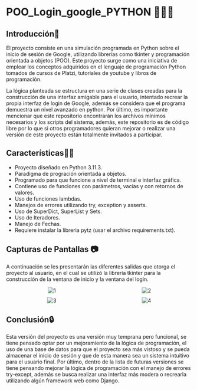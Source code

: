 # POO_Login_google_PYTHON 🧑‍💻🌐
## Introducción📖
El proyecto consiste en una simulación programada en Python sobre el inicio de sesión de Google, utilizando librerías como tkinter y programación orientada a objetos (POO). Este proyecto surge como una iniciativa de emplear los conceptos adquiridos en el lenguaje de programación Python tomados de cursos de Platzi, tutoriales de youtube y libros de programación. 

La lógica planteada se estructura en una serie de clases creadas para la construcción de una interfaz amigable para el usuario, intentado recrear la propia interfaz de login de Google, además se considera que el programa demuestra un nivel avanzado en python. Por último, es importante mencionar que este repositorio encontrarán los archivos mínimos necesarios y los scripts del sistema, además, este repositorio es de código libre por lo que si otros programadores quieran mejorar o realizar una versión de este proyecto están totalmente invitados a participar.

## Características🧑‍💻
- Proyecto diseñado en Python 3.11.3.
- Paradigma de progración orientada a objetos.
- Programado para que funcione a nivel de terminal e interfaz gráfica.
- Contiene uso de funciones con parámetros, vacías y con retornos de valores.
- Uso de funciones lambdas.
- Manejos de errores utilizando try, exception y asserts.
- Uso de SuperDict, SuperList y Sets.
- Uso de Iteradores.
- Manejo de Fechas.
- Requiere instalar la libreria pytz (usar el archivo requirements.txt).

## Capturas de Pantallas 📷
A continuación se les presentarán las diferentes salidas que otorga el proyecto al usuario, en el cual se utilizó la librería tkinter para la construcción de la ventana de inicio y la ventana del login.


<style>
    .grid-container {
        display: grid;
        grid-template-columns: repeat(2, 1fr);
        grid-gap: 10px;
    }

    .center-img {
        display: block;
        margin: auto;
    }
</style>

<div style="text-align:center;">
    <div class="grid-container">
        <img src="https://i.ibb.co/LZW6qHg/1.png" alt="1" title="Captura del Home de Google" class="center-img" border="0">
        <img src="https://i.ibb.co/X3qmYt0/2.png" alt="2" title ="Captura del Formulario de registro de Google" class="center-img" border="0">
        <img src="https://i.ibb.co/FmX3TP7/3.png" alt="3" title="Opción para sugerir contraseñas" class="center-img" border="0">
        <img src="https://i.ibb.co/8Kb8NrJ/4.png" alt="4" title="TextBox de Contraseñas se muestra al validar el correo" class="center-img" border="0">
    </div>
</div>

## Conclusión🔒
Esta versión del proyecto es una versión muy temprana pero funcional, se tiene pensado optar por un mejoramiento de la lógica de programación, el uso de una base de datos para que el proyecto sea más vistoso y se pueda almacenar el inicio de sesión y que de esta manera sea un sistema intuitivo para el usuario final. Por último, dentro de la lista de futuras versiones se tiene pensando mejorar la lógica de programación con el manejo de errores try-except, además se busca realizar una interfaz más modera o recrearla utilizando algún framework web como Django.
